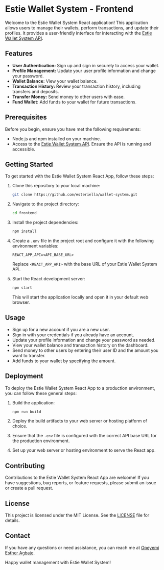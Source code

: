 # Estie Wallet System - Frontend

Welcome to the Estie Wallet System React application! This application allows users to manage their wallets, perform transactions, and update their profiles. It provides a user-friendly interface for interacting with the [Estie Wallet System API](https://github.com/esteriella/wallet-system/tree/main/backend).

## Features

- **User Authentication:** Sign up and sign in securely to access your wallet.
- **Profile Management:** Update your user profile information and change your password.
- **Wallet Balance:** View your wallet balance.
- **Transaction History:** Review your transaction history, including transfers and deposits.
- **Transfer Money:** Send money to other users with ease.
- **Fund Wallet:** Add funds to your wallet for future transactions.

## Prerequisites

Before you begin, ensure you have met the following requirements:

- Node.js and npm installed on your machine.
- Access to the [Estie Wallet System API](https://github.com/esteriella/wallet-system/tree/main/backend). Ensure the API is running and accessible.

## Getting Started

To get started with the Estie Wallet System React App, follow these steps:

1. Clone this repository to your local machine:

   ```bash
   git clone https://github.com/esteriella/wallet-system.git
   ```

2. Navigate to the project directory:

   ```bash
   cd frontend
   ```

3. Install the project dependencies:

   ```bash
   npm install
   ```

4. Create a `.env` file in the project root and configure it with the following environment variables:

   ```
   REACT_APP_API=<API_BASE_URL>
   ```

   Replace `<REACT_APP_API>` with the base URL of your Estie Wallet System API.

5. Start the React development server:

   ```bash
   npm start
   ```

   This will start the application locally and open it in your default web browser.

## Usage

- Sign up for a new account if you are a new user.
- Sign in with your credentials if you already have an account.
- Update your profile information and change your password as needed.
- View your wallet balance and transaction history on the dashboard.
- Send money to other users by entering their user ID and the amount you want to transfer.
- Add funds to your wallet by specifying the amount.

## Deployment

To deploy the Estie Wallet System React App to a production environment, you can follow these general steps:

1. Build the application:

   ```bash
   npm run build
   ```

2. Deploy the build artifacts to your web server or hosting platform of choice.

3. Ensure that the `.env` file is configured with the correct API base URL for the production environment.

4. Set up your web server or hosting environment to serve the React app.

## Contributing

Contributions to the Estie Wallet System React App are welcome! If you have suggestions, bug reports, or feature requests, please submit an issue or create a pull request.

## License

This project is licensed under the MIT License. See the [LICENSE](https://github.com/esteriella/wallet-system/blob/main/LICENSE) file for details.

## Contact

If you have any questions or need assistance, you can reach me at [Opeyemi Esther Agbaje](https://github.com/esteriella).

Happy wallet management with Estie Wallet System!
